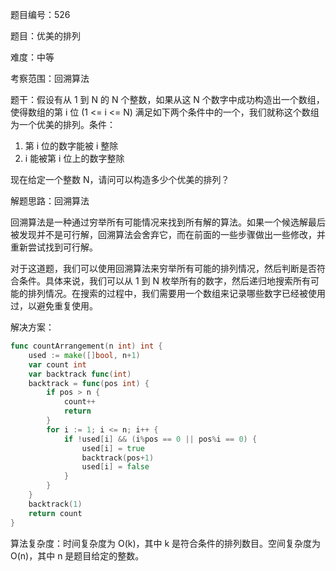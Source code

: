 题目编号：526

题目：优美的排列

难度：中等

考察范围：回溯算法

题干：假设有从 1 到 N 的 N 个整数，如果从这 N 个数字中成功构造出一个数组，使得数组的第 i 位 (1 <= i <= N) 满足如下两个条件中的一个，我们就称这个数组为一个优美的排列。条件：

1. 第 i 位的数字能被 i 整除
2. i 能被第 i 位上的数字整除

现在给定一个整数 N，请问可以构造多少个优美的排列？

解题思路：回溯算法

回溯算法是一种通过穷举所有可能情况来找到所有解的算法。如果一个候选解最后被发现并不是可行解，回溯算法会舍弃它，而在前面的一些步骤做出一些修改，并重新尝试找到可行解。

对于这道题，我们可以使用回溯算法来穷举所有可能的排列情况，然后判断是否符合条件。具体来说，我们可以从 1 到 N 枚举所有的数字，然后递归地搜索所有可能的排列情况。在搜索的过程中，我们需要用一个数组来记录哪些数字已经被使用过，以避免重复使用。

解决方案：

```go
func countArrangement(n int) int {
    used := make([]bool, n+1)
    var count int
    var backtrack func(int)
    backtrack = func(pos int) {
        if pos > n {
            count++
            return
        }
        for i := 1; i <= n; i++ {
            if !used[i] && (i%pos == 0 || pos%i == 0) {
                used[i] = true
                backtrack(pos+1)
                used[i] = false
            }
        }
    }
    backtrack(1)
    return count
}
```

算法复杂度：时间复杂度为 O(k)，其中 k 是符合条件的排列数目。空间复杂度为 O(n)，其中 n 是题目给定的整数。